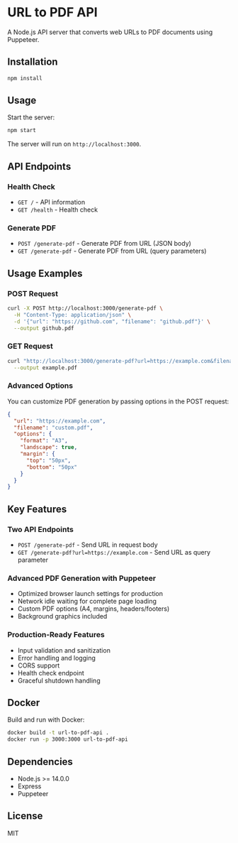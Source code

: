 # URL to PDF API

A Node.js API server that converts web URLs to PDF documents using Puppeteer.

## Installation

```bash
npm install
```

## Usage

Start the server:

```bash
npm start
```

The server will run on `http://localhost:3000`.

## API Endpoints

### Health Check

- `GET /` - API information
- `GET /health` - Health check

### Generate PDF

- `POST /generate-pdf` - Generate PDF from URL (JSON body)
- `GET /generate-pdf` - Generate PDF from URL (query parameters)

## Usage Examples

### POST Request

```bash
curl -X POST http://localhost:3000/generate-pdf \
  -H "Content-Type: application/json" \
  -d '{"url": "https://github.com", "filename": "github.pdf"}' \
  --output github.pdf
```

### GET Request

```bash
curl "http://localhost:3000/generate-pdf?url=https://example.com&filename=example.pdf" \
  --output example.pdf
```

### Advanced Options

You can customize PDF generation by passing options in the POST request:

```json
{
  "url": "https://example.com",
  "filename": "custom.pdf",
  "options": {
    "format": "A3",
    "landscape": true,
    "margin": {
      "top": "50px",
      "bottom": "50px"
    }
  }
}
```

## Key Features

### Two API Endpoints

- `POST /generate-pdf` - Send URL in request body
- `GET /generate-pdf?url=https://example.com` - Send URL as query parameter

### Advanced PDF Generation with Puppeteer

- Optimized browser launch settings for production
- Network idle waiting for complete page loading
- Custom PDF options (A4, margins, headers/footers)
- Background graphics included

### Production-Ready Features

- Input validation and sanitization
- Error handling and logging
- CORS support
- Health check endpoint
- Graceful shutdown handling

## Docker

Build and run with Docker:

```bash
docker build -t url-to-pdf-api .
docker run -p 3000:3000 url-to-pdf-api
```

## Dependencies

- Node.js >= 14.0.0
- Express
- Puppeteer

## License

MIT
